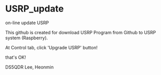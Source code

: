 # USRP_update
on-line update USRP

This github is created for download USRP Program from Github to USRP system (Raspberry).

At Control tab, click 'Upgrade USRP' button!

that's OK!

DS5QDR Lee, Heonmin
